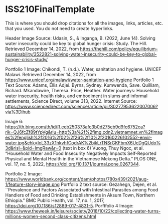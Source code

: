 # ISS210FinalTemplate
This is where you should drop citations for all the images, links, articles, etc. that you used. You do not need to create hyperlinks.

Header Image Source: Udasin, S., &amp; Inganga, B. (2022, June 14). Solving water insecurity could be key to global hunger crisis: Study. The Hill. Retrieved December 14, 2022, from https://thehill.com/policy/equilibrium-sustainability/3522821-solving-water-insecurity-could-be-key-to-global-hunger-crisis-study/ 

Portfolio 1 Image: Chikondi, T. (n.d.). Water, sanitation and hygiene. UNICEF Malawi. Retrieved December 14, 2022, from https://www.unicef.org/malawi/water-sanitation-and-hygiene 
Portfolio 1 Text Source: Adams, Ellis Adjei. Byrns, Sydney. Kumwenda, Save. Quilliam, Richard. Mkandawire, Theresa. Price, Heather.
Water journeys: Household water insecurity, health risks, and embodiment in slums and informal settlements, Science Direct, volume 313, 2022. Internet Source: https://www.sciencedirect.com/science/article/pii/S0277953622007006?via%3Dihub

Image 6: https://th.bing.com/th/id/R.eeb250373afc3b0d275eb9d9fc6752ca?rik=QJ6fcZf89tYpVg&riu=http%3a%2f%2fimg.cdn2.vietnamnet.vn%2fImages%2fenglish%2f2016%2f02%2f26%2f10%2f20160226102552-envir-water.jpg&ehk=loL33zX1hkvhfCodrAK%2bikLrTNSrGKFbmX6UcDgQUdo%3d&risl=&pid=ImgRaw&r=0
(text in box 6) Vuong, Thuy Ngoc, et al. “Household Water and Food Insecurity Negatively Impacts Self-Reported Physical and Mental Health in the Vietnamese Mekong Delta.” PLOS ONE, vol. 17, no. 5, 2022, https://doi.org/10.1371/journal.pone.0267344. 
 
Portfolio 2 Image: https://www.worldbank.org/content/dam/photos/780x439/2021/aug-1/feature-story-image.png
Portfolio 2 text source: Gezahegn, Dejen, et al. ``Prevalence and Factors Associated with Intestinal Parasites among Food Handlers of Food and Drinking Establishments in Aksum Town, Northern Ethiopia.” BMC Public Health, vol. 17, no. 1, 2017, https://doi.org/10.1186/s12889-017-4831-5. 
 Porftfolio 4 Image: https://www.theweek.in/leisure/society/2018/10/22/collecting-water-turns-millions-women-second-class-citizens.html
